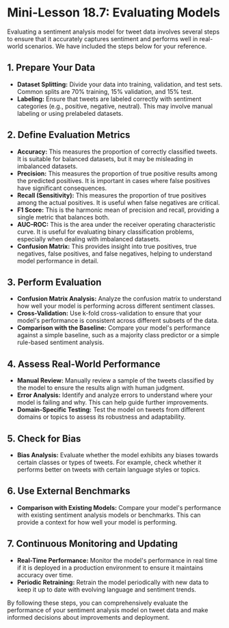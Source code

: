 # Mini-Lesson 18.7: Evaluating Models

Evaluating a sentiment analysis model for tweet data involves several steps to ensure that it accurately captures sentiment and performs well in real-world scenarios. We have included the steps below for your reference.

## 1. Prepare Your Data
- **Dataset Splitting:** Divide your data into training, validation, and test sets. Common splits are 70% training, 15% validation, and 15% test.
- **Labeling:** Ensure that tweets are labeled correctly with sentiment categories (e.g., positive, negative, neutral). This may involve manual labeling or using prelabeled datasets.

## 2. Define Evaluation Metrics
- **Accuracy:** This measures the proportion of correctly classified tweets. It is suitable for balanced datasets, but it may be misleading in imbalanced datasets.
- **Precision:** This measures the proportion of true positive results among the predicted positives. It is important in cases where false positives have significant consequences.
- **Recall (Sensitivity):** This measures the proportion of true positives among the actual positives. It is useful when false negatives are critical.
- **F1 Score:** This is the harmonic mean of precision and recall, providing a single metric that balances both.
- **AUC–ROC:** This is the area under the receiver operating characteristic curve. It is useful for evaluating binary classification problems, especially when dealing with imbalanced datasets.
- **Confusion Matrix:** This provides insight into true positives, true negatives, false positives, and false negatives, helping to understand model performance in detail.

## 3. Perform Evaluation
- **Confusion Matrix Analysis:** Analyze the confusion matrix to understand how well your model is performing across different sentiment classes.
- **Cross-Validation:** Use k-fold cross-validation to ensure that your model's performance is consistent across different subsets of the data.
- **Comparison with the Baseline:** Compare your model's performance against a simple baseline, such as a majority class predictor or a simple rule-based sentiment analysis.

## 4. Assess Real-World Performance
- **Manual Review:** Manually review a sample of the tweets classified by the model to ensure the results align with human judgment.
- **Error Analysis:** Identify and analyze errors to understand where your model is failing and why. This can help guide further improvements.
- **Domain-Specific Testing:** Test the model on tweets from different domains or topics to assess its robustness and adaptability.

## 5. Check for Bias
- **Bias Analysis:** Evaluate whether the model exhibits any biases towards certain classes or types of tweets. For example, check whether it performs better on tweets with certain language styles or topics.

## 6. Use External Benchmarks
- **Comparison with Existing Models:** Compare your model's performance with existing sentiment analysis models or benchmarks. This can provide a context for how well your model is performing.

## 7. Continuous Monitoring and Updating
- **Real-Time Performance:** Monitor the model's performance in real time if it is deployed in a production environment to ensure it maintains accuracy over time.
- **Periodic Retraining:** Retrain the model periodically with new data to keep it up to date with evolving language and sentiment trends.

By following these steps, you can comprehensively evaluate the performance of your sentiment analysis model on tweet data and make informed decisions about improvements and deployment.